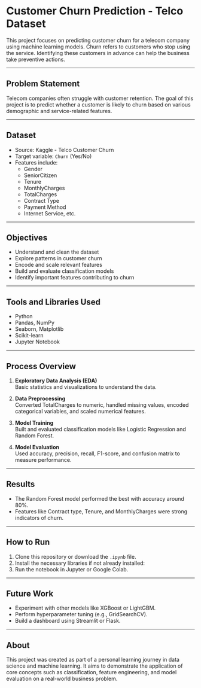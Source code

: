 # Customer Churn Prediction - Telco Dataset

This project focuses on predicting customer churn for a telecom company using machine learning models. Churn refers to customers who stop using the service. Identifying these customers in advance can help the business take preventive actions.

---

## Problem Statement

Telecom companies often struggle with customer retention. The goal of this project is to predict whether a customer is likely to churn based on various demographic and service-related features.

---

## Dataset

- Source: Kaggle - Telco Customer Churn
- Target variable: `Churn` (Yes/No)
- Features include:
  - Gender
  - SeniorCitizen
  - Tenure
  - MonthlyCharges
  - TotalCharges
  - Contract Type
  - Payment Method
  - Internet Service, etc.

---

## Objectives

- Understand and clean the dataset
- Explore patterns in customer churn
- Encode and scale relevant features
- Build and evaluate classification models
- Identify important features contributing to churn

---

## Tools and Libraries Used

- Python
- Pandas, NumPy
- Seaborn, Matplotlib
- Scikit-learn
- Jupyter Notebook

---

## Process Overview

1. **Exploratory Data Analysis (EDA)**  
   Basic statistics and visualizations to understand the data.

2. **Data Preprocessing**  
   Converted TotalCharges to numeric, handled missing values, encoded categorical variables, and scaled numerical features.

3. **Model Training**  
   Built and evaluated classification models like Logistic Regression and Random Forest.

4. **Model Evaluation**  
   Used accuracy, precision, recall, F1-score, and confusion matrix to measure performance.

---

## Results

- The Random Forest model performed the best with accuracy around 80%.
- Features like Contract type, Tenure, and MonthlyCharges were strong indicators of churn.

---

## How to Run

1. Clone this repository or download the `.ipynb` file.
2. Install the necessary libraries if not already installed:
3. Run the notebook in Jupyter or Google Colab.

---

## Future Work

- Experiment with other models like XGBoost or LightGBM.
- Perform hyperparameter tuning (e.g., GridSearchCV).
- Build a dashboard using Streamlit or Flask.

---

## About

This project was created as part of a personal learning journey in data science and machine learning. It aims to demonstrate the application of core concepts such as classification, feature engineering, and model evaluation on a real-world business problem.
